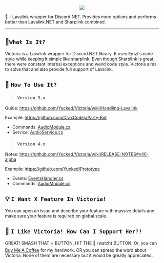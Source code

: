<p align="center">
  <img src="https://i.imgur.com/jtF8JTn.png" widht="70%">
</p>  

🌋 - Lavalink wrapper for Discord.NET. Provides more options and performs better than Lavalink.NET and Sharplink combined.

---


## 🔧`What Is It?`
Victoria is a Lavalink wrapper for Discord.NET library. It uses Emzi's code style while keeping it simple like sharplink.
Even though Sharplink is great, there were constant internal exceptions and weird code style. Victoria aims to solve that and also provide full support of Lavalink.

## 🤔 `How To Use It?`

> ### `Version 3.x`
Guide: https://github.com/Yucked/Victoria/wiki/Handling-Lavalink

Example: https://github.com/DraxCodes/Party-Bot
- Commands: [AudioModule.cs](https://github.com/DraxCodes/Party-Bot/blob/master/PartyBot/Modules/AudioModule.cs)
- Service: [AudioService.cs](https://github.com/DraxCodes/Party-Bot/blob/master/PartyBot/Services/AudioService.cs)

> ### `Version 4.x`
Notes: https://github.com/Yucked/Victoria/wiki/RELEASE-NOTES#v40-alpha

Example: https://github.com/Yucked/Prototype
- Events: [EventsHandler.cs](https://github.com/Yucked/Prototype/blob/master/Prototype.Core/Handlers/EventsHandler.cs)
- Commands: [AudioModule.cs](https://github.com/Yucked/Prototype/blob/master/Prototype.Core/Modules/AudioModule.cs)

## 💡 `I Want X Feature In Victoria!`
You can open an issue and describe your feature with massive details and make sure your feature is required on global scale.

## 🚀 `I Like Victoria! How Can I Support Her?!`
GREAT! SMASH THAT :star: BUTTON, HIT THE :eyes: (watch) BUTTON. Or, you can [Buy Me A Coffee](https://www.buymeacoffee.com/Yucked) for my hardwork.
OR you can spread the word about Victoria. None of them are necessary but it would be greatly appreciated.
